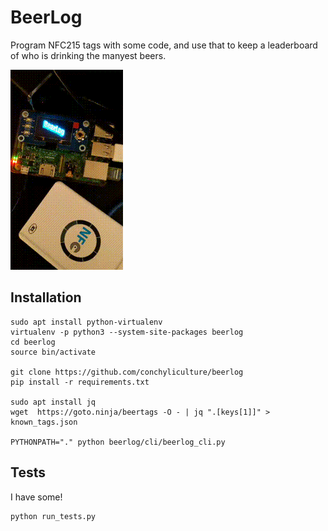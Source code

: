 # BeerLog

Program NFC215 tags with some code, and use that to keep a leaderboard of who is drinking the manyest beers.

![](doc/cheers.gif)

## Installation

```
sudo apt install python-virtualenv
virtualenv -p python3 --system-site-packages beerlog
cd beerlog
source bin/activate

git clone https://github.com/conchyliculture/beerlog
pip install -r requirements.txt

sudo apt install jq
wget  https://goto.ninja/beertags -O - | jq ".[keys[1]]" > known_tags.json

PYTHONPATH="." python beerlog/cli/beerlog_cli.py
```

## Tests

I have some!

```
python run_tests.py
```
